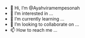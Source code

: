 - 👋 Hi, I’m @Ayahviramempesonah
- 👀 I’m interested in ...
- 🌱 I’m currently learning ...
- 💞️ I’m looking to collaborate on ...
- 📫 How to reach me ...

<!---
Ayahviramempesonah/Ayahviramempesonah is a ✨ special ✨ repository because its `README.md` (this file) appears on your GitHub profile.
You can click the Preview link to take a look at your changes.
--->
